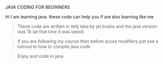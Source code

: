 JAVA CODING FOR BEGINNERS

Hi I am learning java. these code can help you if are also learning like me 


> These code are written in itelij idea by jet brains and the java version was 15 (at that time it was latest)

> If you are following my course then before acces modifiers just see a tutrioul to how to compile java code

> Enjoy and code in java 

